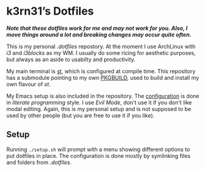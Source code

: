 # k3rn31’s Dotfiles

_**Note that these dotfiles work for me and may not work for you. Also, I move things around a lot and breaking changes may occur quite often.**_

This is my personal _.dotfiles_ repostory. At the moment I use ArchLinux with _i3_ and _i3blocks_ as my WM.  I usually do some ricing for aesthetic purposes, but always as an aside to usabilty and productivity.

My main terminal is [st](https://st.suckless.org/), which is configured at compile time. This repository has a submodule pointing to my own [PKGBUILD](https://github.com/k3rn31/st), used to build and install my own flavour of *st*.

My Emacs setup is also included in the repository. The [configuration](.emacs.d/configuration.org) is done in _literate programming_ style. I use _Evil Mode_, don't use it if you don't like modal editing. Again, this is my personal setup and is not supposed to be used by other people (but you are free to use it if you like).

## Setup

Running `./setup.sh` will prompt with a menu showing different options to put dotfiles in place. The configuration is done mostly by symlinking files and folders from _.dotfiles_.
